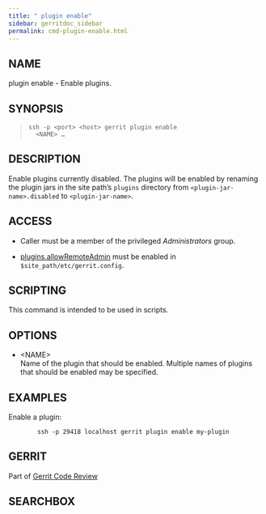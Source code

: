 ```yaml
---
title: " plugin enable"
sidebar: gerritdoc_sidebar
permalink: cmd-plugin-enable.html
---
```

## NAME

plugin enable - Enable plugins.

## SYNOPSIS

> 
> 
>     ssh -p <port> <host> gerrit plugin enable
>       <NAME> …

## DESCRIPTION

Enable plugins currently disabled. The plugins will be enabled by
renaming the plugin jars in the site path’s `plugins` directory from
`<plugin-jar-name>.disabled` to `<plugin-jar-name>`.

## ACCESS

  - Caller must be a member of the privileged *Administrators*
    group.

  - [plugins.allowRemoteAdmin](config-gerrit.html#plugins.allowRemoteAdmin)
    must be enabled in `$site_path/etc/gerrit.config`.

## SCRIPTING

This command is intended to be used in scripts.

## OPTIONS

  - \<NAME\>  
    Name of the plugin that should be enabled. Multiple names of plugins
    that should be enabled may be specified.

## EXAMPLES

Enable a plugin:

``` 
        ssh -p 29418 localhost gerrit plugin enable my-plugin
```

## GERRIT

Part of [Gerrit Code Review](index.html)

## SEARCHBOX

